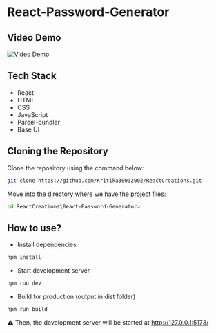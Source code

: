 # React-Password-Generator

## Video Demo

[![Video Demo](https://www.youtube.com/watch?v=WEU9jhG0hSE/0.jpg)](https://www.youtube.com/watch?v=WEU9jhG0hSE)

## Tech Stack

- React
- HTML
- CSS
- JavaScript
- Parcel-bundler
- Base UI 

## Cloning the Repository

Clone the repository using the command below:

```bash
git clone https://github.com/Kritika30032002/ReactCreations.git
```

Move into the directory where we have the project files:

```bash
cd ReactCreations\React-Password-Generator>
```

## How to use?

* Install dependencies
```bash
npm install
```

* Start development server
```bash
npm run dev
```

* Build for production (output in dist folder)
```bash
npm run build
```
⚠ Then, the development server will be started at http://127.0.0.1:5173/